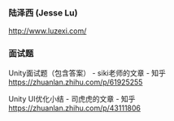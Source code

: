 ### 陆泽西 (Jesse Lu)
http://www.luzexi.com/


### 面试题
Unity面试题（包含答案） - siki老师的文章 - 知乎
https://zhuanlan.zhihu.com/p/61925255

Unity UI优化小结 - 司虎虎的文章 - 知乎
https://zhuanlan.zhihu.com/p/43111806